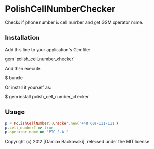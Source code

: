 # PolishCellNumberChecker

Checks if phone number is cell number and get GSM operator name.

## Installation

Add this line to your application's Gemfile:

  gem 'polish_cell_number_checker'

And then execute:

  $ bundle

Or install it yourself as:

  $ gem install polish_cell_number_checker

## Usage

```ruby
p = PolishCellNumber::Checker.new('+48 608-111-111')
p.cell_number? => true
p.operator_name => "PTC S.A."
```

Copyright (c) 2012 [Damian Baćkowski], released under the MIT license
